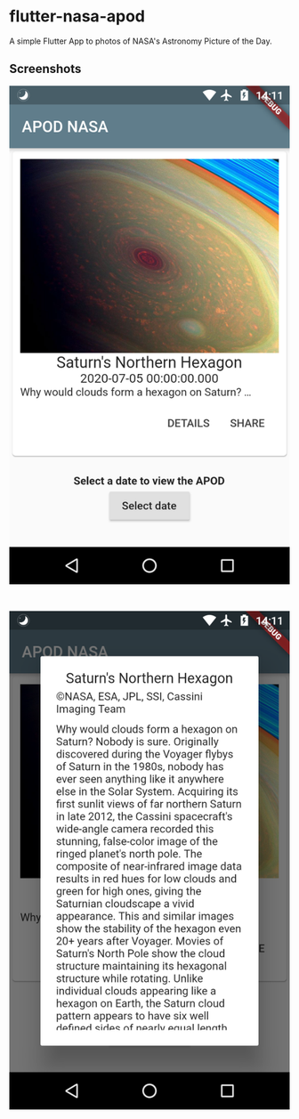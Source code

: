 # flutter-nasa-apod
A simple Flutter App to photos of NASA's Astronomy Picture of the Day.

## Screenshots

<p align="center">
  <img src="img1.png">
</p>
<br>
<p align="center">
  <img src="img2.png">
</p>
